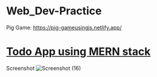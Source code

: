 # Web_Dev-Practice
Pig Game: https://pig-gameusingjs.netlify.app/


[<h1>Todo App using MERN stack </h1>](web_Dev-Practice/blob/master/todoapp/README.md)

Screenshot ![Screenshot (16)](https://user-images.githubusercontent.com/42577922/153876503-d8b4eaa1-b766-443e-a8f7-47aff979dbfb.png)
